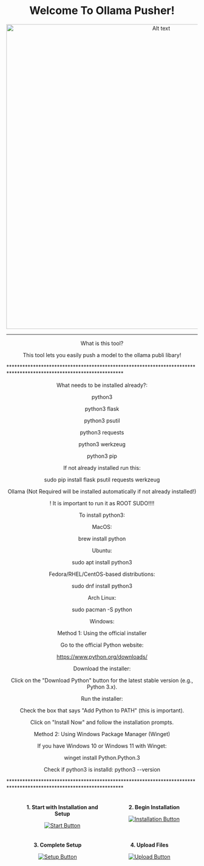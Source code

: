 <div align="center">
  <h1>Welcome To Ollama Pusher!</h1>
  <img src="https://raw.githubusercontent.com/dronerazzo/ollama-pusher/refs/heads/main/templates/ollama-pusher.webp" alt="Alt text" width="800">
</div>

*******************************************************************************************************************
<div align="center">

What is this tool?

This tool lets you easily push a model to the ollama publi libary!

</div>
*******************************************************************************************************************
<div align="center">

What needs to be installed already?:

python3

python3 flask

python3 psutil

python3 requests

python3 werkzeug

python3 pip

If not already installed run this:

sudo pip install flask psutil requests werkzeug

Ollama (Not Required will be installed automatically if not already installed!)

! It is important to run it as ROOT SUDO!!!!

To install python3:

MacOS:

brew install python

Ubuntu:

sudo apt install python3

Fedora/RHEL/CentOS-based distributions:

sudo dnf install python3

Arch Linux:

sudo pacman -S python


Windows:

Method 1: Using the official installer

Go to the official Python website:

https://www.python.org/downloads/

Download the installer:

Click on the "Download Python" button for the latest stable version (e.g., Python 3.x).

Run the installer:

Check the box that says "Add Python to PATH" (this is important).

Click on "Install Now" and follow the installation prompts.

Method 2: Using Windows Package Manager (Winget)

If you have Windows 10 or Windows 11 with Winget:

winget install Python.Python.3


Check if python3 is installd: python3 --version

</div>
*******************************************************************************************************************

<div align="center" style="display: flex; justify-content: space-around; flex-wrap: wrap; gap: 20px; padding: 20px;">
  <div style="text-align: center; max-width: 200px;">
    <p><strong>1. Start with Installation and Setup</strong></p>
    <a href="https://github.com/dronerazzo/ollama-pusher/blob/main/README-INSTALLATION.MD">
      <img src="https://img.shields.io/badge/Start-green?style=for-the-badge&logo=github" alt="Start Button">
    </a>
  </div>
  
  <div style="text-align: center; max-width: 200px;">
    <p><strong>2. Begin Installation</strong></p>
    <a href="https://github.com/dronerazzo/ollama-pusher/blob/main/README-INSTALLATION.MD">
      <img src="https://img.shields.io/badge/Installation-blue?style=for-the-badge&logo=github" alt="Installation Button">
    </a>
  </div>
  
  <div style="text-align: center; max-width: 200px;">
    <p><strong>3. Complete Setup</strong></p>
    <a href="https://github.com/dronerazzo/ollama-pusher/blob/main/README-SETUP.MD">
      <img src="https://img.shields.io/badge/Setup-orange?style=for-the-badge&logo=github" alt="Setup Button">
    </a>
  </div>
  
  <div style="text-align: center; max-width: 200px;">
    <p><strong>4. Upload Files</strong></p>
    <a href="https://github.com/dronerazzo/ollama-pusher/blob/main/README-UPLOAD.MD">
      <img src="https://img.shields.io/badge/Upload-red?style=for-the-badge&logo=github" alt="Upload Button">
    </a>
  </div>
</div>
